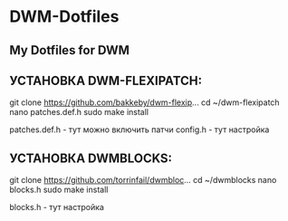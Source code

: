 # DWM-Dotfiles
My Dotfiles for DWM
---
УСТАНОВКА DWM-FLEXIPATCH:
---------------------------------------------------------
git clone https://github.com/bakkeby/dwm-flexip...
cd ~/dwm-flexipatch
nano patches.def.h
sudo make install

patches.def.h - тут можно включить патчи
config.h - тут настройка

УСТАНОВКА DWMBLOCKS:
---------------------------------------------------------
git clone https://github.com/torrinfail/dwmbloc...
cd ~/dwmblocks
nano blocks.h
sudo make install

blocks.h - тут настройка
